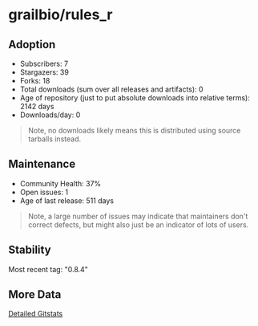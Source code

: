 # grailbio/rules_r

## Adoption

- Subscribers: 7
- Stargazers: 39
- Forks: 18
- Total downloads (sum over all releases and artifacts): 0
- Age of repository (just to put absolute downloads into relative terms): 2142 days
- Downloads/day: 0

> Note, no downloads likely means this is distributed using source tarballs instead.

## Maintenance

- Community Health: 37%
- Open issues: 1
- Age of last release: 511 days

> Note, a large number of issues may indicate that maintainers don't correct defects, but might also
> just be an indicator of lots of users.

## Stability

Most recent tag: "0.8.4"

## More Data

[Detailed Gitstats](/bazel-catalog/gitstats/grailbio/rules_r)

